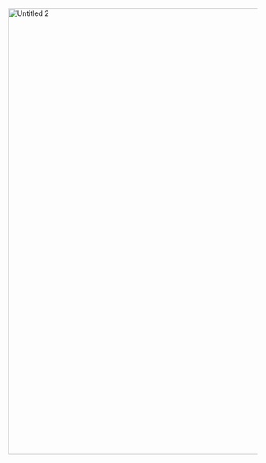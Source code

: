 <img width="901" alt="Untitled 2" src="https://user-images.githubusercontent.com/41751718/194878303-73e250e3-884e-4f28-ae15-0417aac3290f.png">


<!--
**pritul2/pritul2** is a ✨ _special_ ✨ repository because its `README.md` (this file) appears on your GitHub profile.

Here are some ideas to get you started:

- 🔭 I’m currently working on ...
- 🌱 I’m currently learning ...
- 👯 I’m looking to collaborate on ...
- 🤔 I’m looking for help with ...
- 💬 Ask me about ...
- 📫 How to reach me: ...
- 😄 Pronouns: ...
- ⚡ Fun fact: ...
-->
